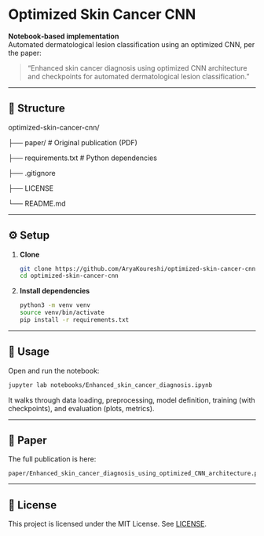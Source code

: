 # Optimized Skin Cancer CNN

**Notebook‑based implementation**  
Automated dermatological lesion classification using an optimized CNN, per the paper:

> “Enhanced skin cancer diagnosis using optimized CNN architecture and checkpoints for automated dermatological lesion classification.”

---

## 📂 Structure

optimized-skin-cancer-cnn/

├── paper/                       # Original publication (PDF)

├── requirements.txt             # Python dependencies

├── .gitignore

├── LICENSE

└── README.md


---

## ⚙️ Setup

1. **Clone**
   ```bash
   git clone https://github.com/AryaKoureshi/optimized-skin-cancer-cnn.git
   cd optimized-skin-cancer-cnn
   ```

2. **Install dependencies**

   ```bash
   python3 -m venv venv
   source venv/bin/activate
   pip install -r requirements.txt
   ```

---

## 🚀 Usage

Open and run the notebook:

```bash
jupyter lab notebooks/Enhanced_skin_cancer_diagnosis.ipynb
```

It walks through data loading, preprocessing, model definition, training (with checkpoints), and evaluation (plots, metrics).

---

## 📄 Paper

The full publication is here:

```
paper/Enhanced_skin_cancer_diagnosis_using_optimized_CNN_architecture.pdf
```

---

## 📜 License

This project is licensed under the MIT License. See [LICENSE](LICENSE).
